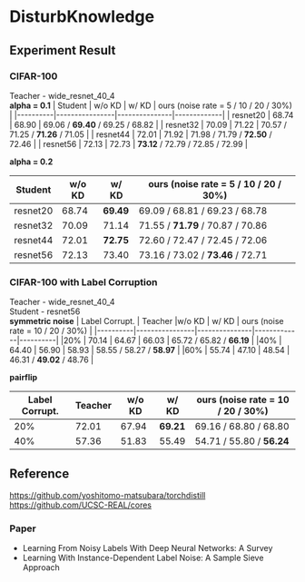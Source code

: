 # DisturbKnowledge

## Experiment Result
### CIFAR-100
Teacher - wide_resnet_40_4  
**alpha = 0.1**
|  Student  |  w/o KD | w/ KD |  ours (noise rate = 5 / 10 / 20 / 30%) |
|----------|----------------|---------------|-------------|
| resnet20 | 68.74 | 68.90 | 69.06 / **69.40** / 69.25 / 68.82 | 
| resnet32 | 70.09 | 71.22 | 70.57 / 71.25 / **71.26** / 71.05 |
| resnet44 | 72.01 | 71.92 | 71.98 / 71.79 / **72.50** / 72.46 |
| resnet56 | 72.13 | 72.73 | **73.12** / 72.79 / 72.85 / 72.99 |

**alpha = 0.2**

|  Student  |  w/o KD | w/ KD |  ours (noise rate = 5 / 10 / 20 / 30%) |
|----------|----------------|---------------|-------------|
| resnet20 | 68.74 | **69.49** | 69.09 / 68.81 / 69.23 / 68.78 |
| resnet32 | 70.09 | 71.14 | 71.55 / **71.79** / 70.87 / 70.86 |
| resnet44 | 72.01 | **72.75** | 72.60 / 72.47 / 72.45 / 72.06 |
| resnet56 | 72.13 | 73.40 | 73.16 / 73.02 / **73.46** / 72.71 |

### CIFAR-100 with Label Corruption
Teacher - wide_resnet_40_4  
Student - resnet56  
**symmetric noise**
|  Label Corrupt.  |  Teacher |w/o KD | w/ KD |  ours (noise rate = 10 / 20 / 30%) |
|----------|----------------|---------------|-------------|----------|
|20% | 70.14 | 64.67 | 66.03 | 65.72 / 65.82 / **66.19** |
|40% | 64.40 | 56.90 | 58.93 | 58.55 / 58.27 / **58.97** |
|60% | 55.74 | 47.10 | 48.54 | 46.31 / **49.02** / 48.76 |

**pairflip**

|  Label Corrupt.  |  Teacher |w/o KD | w/ KD |  ours (noise rate = 10 / 20 / 30%) |
|----------|----------------|---------------|-------------|----------|
|20% | 72.01 | 67.94 | **69.21** | 69.16 / 68.80 / 68.80 |
|40% | 57.36 | 51.83 | 55.49 | 54.71 / 55.80 / **56.24** |

## Reference
https://github.com/yoshitomo-matsubara/torchdistill
https://github.com/UCSC-REAL/cores
### Paper
- Learning From Noisy Labels With Deep Neural Networks: A Survey
- Learning With Instance-Dependent Label Noise: A Sample Sieve Approach
